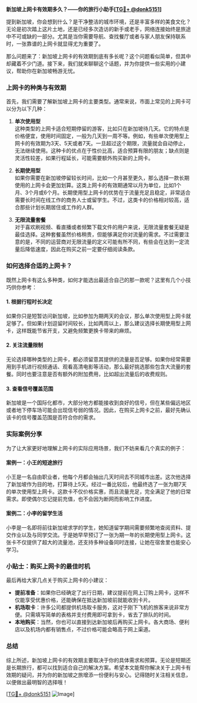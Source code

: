 **新加坡上网卡有效期多久？——你的旅行小助手[[TG💪+ @donk5151](https://t.me/s/donk5151)]**

提到新加坡，你会想到什么？是干净整洁的城市环境，还是丰富多样的美食文化？无论是初次踏上这片土地，还是已经多次造访的新手或老手，网络连接始终是旅途中不可或缺的一部分。尤其是当你需要导航、查找餐厅或者与家人朋友保持联系时，一张靠谱的上网卡就显得尤为重要了。

那么问题来了：新加坡上网卡的有效期到底有多长呢？这个问题看似简单，但其中却藏着不少门道。接下来，我们就来聊聊这个话题，并为你提供一些实用的小建议，帮助你在新加坡畅游无忧。

### 上网卡的种类与有效期

首先，我们需要了解新加坡上网卡的主要类型。通常来说，市面上常见的上网卡可以分为以下几种：

1. **单次使用型**  
   这种类型的上网卡适合短期停留的游客，比如只在新加坡待几天。它的特点是价格便宜，使用时间固定，一般为几天到一周不等。例如，有些单次使用型上网卡的有效期为3天、5天或者7天。一旦超过这个期限，流量就会自动停止，无法继续使用。这种卡的优点在于性价比高，适合预算有限的朋友；缺点则是灵活性较差，如果行程延长，可能需要额外购买新的上网卡。

2. **长期使用型**  
   如果你需要在新加坡停留较长时间，比如一个月甚至更久，那么选择一款长期使用的上网卡会更加划算。这类上网卡的有效期通常以月为单位，比如1个月、3个月或6个月。长期使用型上网卡的优势在于流量充足且稳定，非常适合需要长时间在线工作的商务人士或留学生。不过，这类卡的价格相对较高，适合那些计划长期居住或工作的人群。

3. **无限流量套餐**  
   对于喜欢刷视频、看直播或者频繁下载文件的用户来说，无限流量套餐无疑是最佳选择。这种套餐虽然价格稍贵，但能够满足你对流量的需求。不过需要注意的是，不同的运营商对无限流量的定义可能有所不同，有些会在达到一定流量后降低速度，因此在购买之前一定要仔细阅读条款。

### 如何选择合适的上网卡？

既然上网卡有这么多种类，如何才能选出最适合自己的那一款呢？这里有几个小技巧供你参考：

#### 1. 根据行程时长决定  
如果你只是短暂访问新加坡，比如参加为期两天的会议，那么单次使用型上网卡就足够了。但如果计划逗留时间较长，比如两周以上，那么建议选择长期使用型上网卡，这样既能节省开支，又避免频繁更换卡带来的麻烦。

#### 2. 关注流量限制  
无论选择哪种类型的上网卡，都必须留意其提供的流量是否足够。如果你经常需要用到手机进行视频通话、观看高清电影等活动，那么最好挑选那些包含大流量的套餐。同时也要注意是否有额外的附加费用，比如超出流量后的收费规则。

#### 3. 查看信号覆盖范围  
新加坡是一个国际化都市，大部分地方都能接收到良好的信号，但在某些偏远地区或者地下停车场可能会出现信号弱的情况。因此，在购买上网卡之前，最好先确认该卡的信号覆盖范围是否符合你的需求。

### 实际案例分享

为了让大家更好地理解上网卡的实际应用场景，我们不妨来看几个真实的例子：

#### 案例一：小王的短途旅行  
小王是一名自由职业者，他每个月都会抽出几天时间去不同城市出差。这次他选择了新加坡作为目的地，打算待上5天。经过一番比较后，他最终选了一张为期7天的单次使用型上网卡。这款卡不仅价格实惠，而且流量充足，完全满足了他的日常需求。即使偶尔忘记提前充值，也不会因为断网而影响工作进度。

#### 案例二：小李的留学生活  
小李是一名即将前往新加坡求学的学生，她知道留学期间需要频繁地查阅资料、提交作业以及与同学交流。于是她早早预订了一张为期一年的长期使用型上网卡。这张卡不仅提供了超大的流量池，还支持多种设备同时连接，让她在宿舍里也能安心学习。

### 小贴士：购买上网卡的最佳时机

最后再给大家几点关于购买上网卡的小建议：

- **提前准备**：如果你已经确定了出行日期，建议提前在网上订购上网卡，这样不仅能享受优惠价格，还能确保在抵达新加坡前就能收到卡片。
- **机场取卡**：许多公司都提供机场取卡服务，这对于刚下飞机的旅客来说非常方便。只需填写简单的表格并支付费用即可拿到卡，省去了排队的时间。
- **本地购买**：当然，你也可以直接到达新加坡后再购买上网卡。各大商场、便利店以及机场内都有销售点，不过价格可能会略高于网上渠道。

### 总结  

综上所述，新加坡上网卡的有效期主要取决于你的具体需求和预算。无论是短期还是长期旅行，都可以找到适合自己的解决方案。希望本文能帮你解决关于上网卡有效期的疑问，并为你的新加坡之旅增添一份便利与安心。记得随时关注相关信息，以便做出最明智的选择哦！

[[TG💪+ @donk5151](https://t.me/s/donk5151) ![Image](https://i.postimg.cc/rwNCRYN7/Snipaste-2025-04-30-17-27-05.png)]